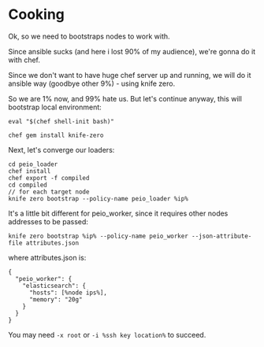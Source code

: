 # Cooking

Ok, so we need to bootstraps nodes to work with.

Since ansible sucks (and here i lost 90% of my audience), we're gonna 
do it with chef.

Since we don't want to have huge chef server up and running, we will do
it ansible way (goodbye other 9%) - using knife zero.

So we are 1% now, and 99% hate us. But let's continue anyway, this will 
bootstrap local environment:

```
eval "$(chef shell-init bash)"

chef gem install knife-zero
```

Next, let's converge our loaders:

```
cd peio_loader
chef install
chef export -f compiled
cd compiled
// for each target node
knife zero bootstrap --policy-name peio_loader %ip%
```

It's a little bit different for peio_worker, since it requires other 
nodes addresses to be passed:

```
knife zero bootstrap %ip% --policy-name peio_worker --json-attribute-file attributes.json
```

where attributes.json is:

```
{
  "peio_worker": {
    "elasticsearch": {
      "hosts": [%node ips%],
      "memory": "20g"
    }
  }
}

```

You may need `-x root` or `-i %ssh key location%` to succeed.
